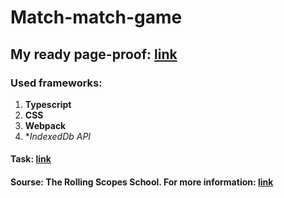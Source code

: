 # Match-match-game

## My ready page-proof: [link](https://balzamova.github.io/match-match-game/)

### Used frameworks: </br>
1. **Typescript**
2. **CSS**
3. **Webpack**
4. **IndexedDb API*

#### Task: [link](https://github.com/rolling-scopes-school/tasks/blob/master/tasks/match-match-game.md)

#### Sourse: The Rolling Scopes School. For more information: [link](https://rs.school/js/)
